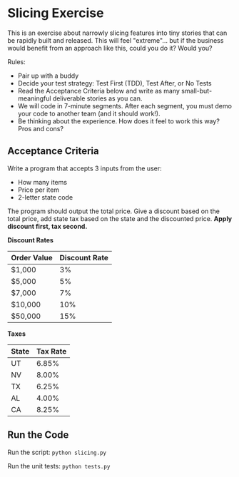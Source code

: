 # Slicing Exercise

This is an exercise about narrowly slicing features into tiny stories that can be rapidly built and released. This will feel "extreme"... but if the business would benefit from an approach like this, could you do it? Would you?

Rules:
* Pair up with a buddy
* Decide your test strategy: Test First (TDD), Test After, or No Tests
* Read the Acceptance Criteria below and write as many small-but-meaningful deliverable stories as you can.
* We will code in 7-minute segments. After each segment, you must demo your code to another team (and it should work!).
* Be thinking about the experience. How does it feel to work this way? Pros and cons?

## Acceptance Criteria

Write a program that accepts 3 inputs from the user:
* How many items
* Price per item
* 2-letter state code

The program should output the total price. Give a discount based on the total price, add state tax based on the state and the discounted price. **Apply discount first, tax second.**

**Discount Rates**

| Order Value | Discount Rate |
|---|---|
| $1,000 | 3% |
| $5,000 | 5% |
| $7,000 | 7% |
| $10,000 | 10% |
| $50,000 | 15% |

**Taxes**

| State | Tax Rate |
|---|---|
| UT | 6.85% |
| NV | 8.00% |
| TX | 6.25% |
| AL | 4.00% |
| CA | 8.25% |

## Run the Code

Run the script: `python slicing.py`

Run the unit tests: `python tests.py`